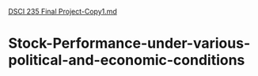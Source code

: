 [DSCI 235 Final Project-Copy1.md](https://github.com/william-may5521/Stock-Performance-under-various-political-and-economic-conditions/files/11417648/DSCI.235.Final.Project-Copy1.md)
# Stock-Performance-under-various-political-and-economic-conditions
